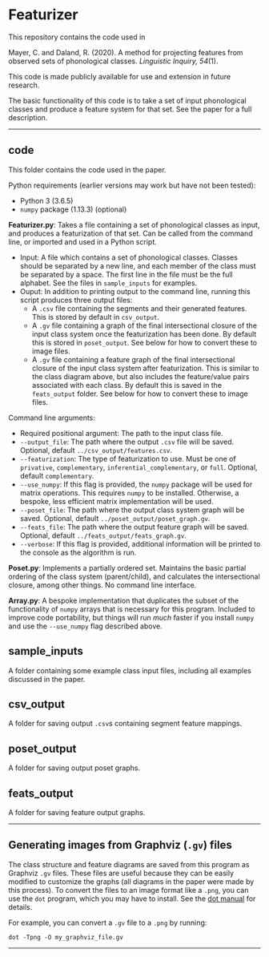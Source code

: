 # Featurizer

This repository contains the code used in

Mayer, C. and Daland, R. (2020). A method for projecting features from observed sets of phonological classes. *Linguistic Inquiry, 54*(1).

This code is made publicly available for use and extension in future research.

The basic functionality of this code is to take a set of input phonological classes and produce a feature system for that set. See the paper for a full description.

---

## code

This folder contains the code used in the paper.

Python requirements (earlier versions may work but have not been tested):

* Python 3 (3.6.5)
* `numpy` package (1.13.3) (optional)

**Featurizer.py**: Takes a file containing a set of phonological classes as input, and produces a featurization of that set. Can be called from the command line, or imported and used in a Python script.

* Input: A file which contains a set of phonological classes. Classes should be separated by a new line, and each member of the class must be separated by a space. The first line in the file must be the full alphabet. See the files in `sample_inputs` for examples.
* Ouput: In addition to printing output to the command line, running this script produces three output files:
    * A `.csv` file containing the segments and their generated features. This is stored by default in `csv_output`.
    * A `.gv` file containing a graph of the final intersectional closure of the input class system once the featurization has been done. By default this is stored in `poset_output`. See below for how to convert these to image files.
    * A `.gv` file containing a feature graph of the final intersectional closure of the input class system after featurization. This is similar to the class diagram above, but also includes the feature/value pairs associated with each class. By default this is saved in the `feats_output` folder. See below for how to convert these to image files.

Command line arguments:

* Required positional argument: The path to the input class file.
* `--output_file`: The path where the output `.csv` file will be saved. Optional, default `../csv_output/features.csv`.
* `--featurization`: The type of featurization to use. Must be one of `privative`, `complementary`, `inferential_complementary`, or `full`. Optional, default `complementary`.
* `--use_numpy`: If this flag is provided, the `numpy` package will be used for matrix operations. This requires `numpy` to be installed. Otherwise, a bespoke, less efficient matrix implementation will be used.
* `--poset_file`: The path where the output class system graph will be saved. Optional, default `../poset_output/poset_graph.gv`.
* `--feats_file`: The path where the output feature graph will be saved. Optional, default `../feats_output/feats_graph.gv`.
* `--verbose`: If this flag is provided, additional information will be printed to the console as the algorithm is run.

**Poset.py**: Implements a partially ordered set. Maintains the basic partial ordering of the class system (parent/child), and calculates the intersectional closure, among other things. No command line interface.

**Array.py**: A bespoke implementation that duplicates the subset of the functionality of `numpy` arrays that is necessary for this program. Included to improve code portability, but things will run *much* faster if you install `numpy` and use the `--use_numpy` flag described above.

## sample_inputs

A folder containing some example class input files, including all examples discussed in the paper.

## csv_output

A folder for saving output `.csv`s containing segment feature mappings.

## poset_output

A folder for saving output poset graphs.

## feats_output 

A folder for saving feature output graphs.

---

## Generating images from Graphviz (`.gv`) files

The class structure and feature diagrams are saved from this program as Graphviz `.gv` files. These files are useful because they can be easily modified to customize the graphs (all diagrams in the paper were made by this process). To convert the files to an image format like a `.png`, you can use the `dot` program, which you may have to install. See the [dot manual](https://www.graphviz.org/doc/info/command.html) for details.

For example, you can convert a `.gv` file to a `.png` by running:

```dot -Tpng -O my_graphviz_file.gv```

---


